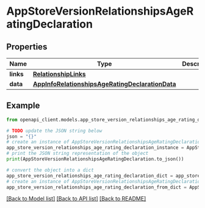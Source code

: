 # AppStoreVersionRelationshipsAgeRatingDeclaration


## Properties

Name | Type | Description | Notes
------------ | ------------- | ------------- | -------------
**links** | [**RelationshipLinks**](RelationshipLinks.md) |  | [optional] 
**data** | [**AppInfoRelationshipsAgeRatingDeclarationData**](AppInfoRelationshipsAgeRatingDeclarationData.md) |  | [optional] 

## Example

```python
from openapi_client.models.app_store_version_relationships_age_rating_declaration import AppStoreVersionRelationshipsAgeRatingDeclaration

# TODO update the JSON string below
json = "{}"
# create an instance of AppStoreVersionRelationshipsAgeRatingDeclaration from a JSON string
app_store_version_relationships_age_rating_declaration_instance = AppStoreVersionRelationshipsAgeRatingDeclaration.from_json(json)
# print the JSON string representation of the object
print(AppStoreVersionRelationshipsAgeRatingDeclaration.to_json())

# convert the object into a dict
app_store_version_relationships_age_rating_declaration_dict = app_store_version_relationships_age_rating_declaration_instance.to_dict()
# create an instance of AppStoreVersionRelationshipsAgeRatingDeclaration from a dict
app_store_version_relationships_age_rating_declaration_from_dict = AppStoreVersionRelationshipsAgeRatingDeclaration.from_dict(app_store_version_relationships_age_rating_declaration_dict)
```
[[Back to Model list]](../README.md#documentation-for-models) [[Back to API list]](../README.md#documentation-for-api-endpoints) [[Back to README]](../README.md)



